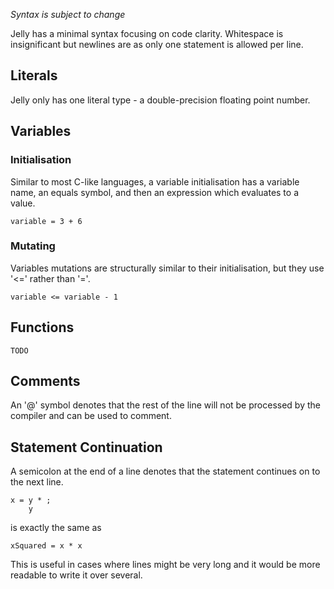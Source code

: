 *Syntax is subject to change*

Jelly has a minimal syntax focusing on code clarity. Whitespace is insignificant but newlines are as only one statement is allowed per line.

## Literals
Jelly only has one literal type - a double-precision floating point number.

## Variables
### Initialisation
Similar to most C-like languages, a variable initialisation has a variable name, an equals symbol, and then an expression which evaluates to a value.

```
variable = 3 + 6
```

### Mutating
Variables mutations are structurally similar to their initialisation, but they use '<=' rather than '='.

```
variable <= variable - 1
```

## Functions
`TODO`

## Comments
An '@' symbol denotes that the rest of the line will not be processed by the compiler and can be used to comment.

## Statement Continuation
A semicolon at the end of a line denotes that the statement continues on to the next line.

```
x = y * ;
    y
```

is exactly the same as

```
xSquared = x * x
```

This is useful in cases where lines might be very long and it would be more readable to write it over several.
